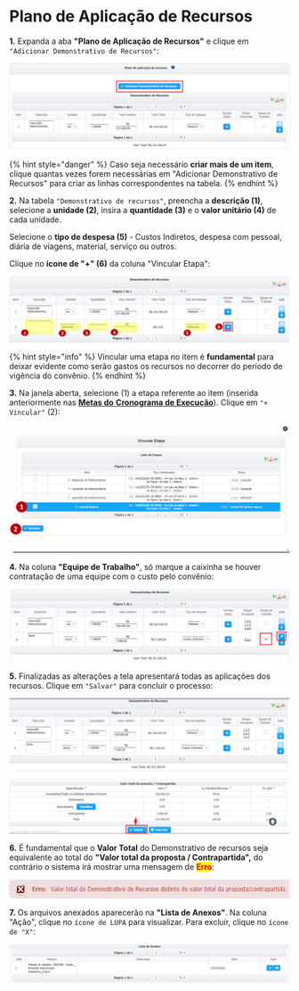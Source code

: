 # Plano de Aplicação de Recursos

**1.** Expanda a aba **"Plano de Aplicação de Recursos"** e clique em `"Adicionar Demonstrativo de Recursos"`:

![](<../../../.gitbook/assets/image (142).png>)

{% hint style="danger" %}
Caso seja necessário **criar mais de um item**, clique quantas vezes forem necessárias em "Adicionar Demonstrativo de Recursos" para criar as linhas correspondentes na tabela.
{% endhint %}

**2.** Na tabela `"Demonstrativo de recursos"`, preencha a **descrição (1)**, selecione a **unidade (2)**, insira a **quantidade (3)** e o **valor unitário (4)** de cada unidade.

Selecione o **tipo de despesa (5)** - Custos Indiretos, despesa com pessoal, diária de viagens, material, serviço ou outros.

Clique no **ícone de "+" (6)** da coluna "Vincular Etapa":

![](<../../../.gitbook/assets/image (37).png>)

{% hint style="info" %}
Vincular uma etapa no item é **fundamental** para deixar evidente como serão gastos os recursos no decorrer do período de vigência do convênio.
{% endhint %}

**3.** Na janela aberta, selecione (1) a etapa referente ao item (inserida anteriormente nas [**Metas do** **Cronograma de Execução**](broken-reference)). Clique em `"+ Vincular"` (2):

![](<../../../.gitbook/assets/image (112).png>)

**4.** Na coluna **"Equipe de Trabalho"**, só marque a caixinha se houver contratação de uma equipe com o custo pelo convênio:

![](<../../../.gitbook/assets/image (44).png>)

**5.** Finalizadas as alterações a tela apresentará todas as aplicações dos recursos. Clique em `"Salvar"` para concluir o processo:

![](<../../../.gitbook/assets/image (350).png>)

**6.** É fundamental que o **Valor Total** do Demonstrativo de recursos seja equivalente ao total do **"Valor total da proposta / Contrapartida",** do contrário o sistema irá mostrar uma mensagem de <mark style="color:red;">**Erro**</mark>:

![](<../../../.gitbook/assets/image (107).png>)

**7.** Os arquivos anexados aparecerão na **"Lista de Anexos"**. Na coluna "Ação", clique no `ícone de LUPA` para visualizar. Para excluir, clique no `ícone de "X"`:

![](<../../../.gitbook/assets/image (127).png>)

